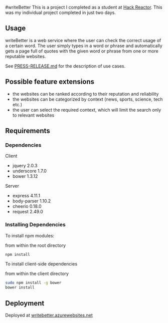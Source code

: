 #writeBetter
This is a project I completed as a student at [Hack Reactor](http://hackreactor.com). This was my individual project completed in just two days.

## Usage

writeBetter is a web service where the user can check the correct usage of a certain word. The user simply types in a word or phrase and automatically gets a page full of quotes with the given word or phrase from one or more reputable websites.

See [PRESS-RELEASE.md](PRESS-RELEASE.md) for the description of use cases.

## Possible feature extensions

- the websites can be ranked according to their reputation and reliability
- the websites can be categorized by context (news, sports, science, tech etc.)
- the user can select the required context, which will limit the search only to relevant websites

## Requirements

### Dependencies

Client
- jquery 2.0.3
- underscore 1.7.0
- bower 1.3.12

Server
- express 4.11.1
- body-parser 1.10.2
- cheerio 0.18.0
- request 2.49.0

### Installing Dependencies

To install npm modules:

from within the root directory

```sh
npm install
```
To install client-side dependencies

from within the client directory

```sh
sudo npm install -g bower  
bower install
```

## Deployment
Deployed at [writebetter.azurewebsites.net](http://writebetter.azurewebsites.net/)

